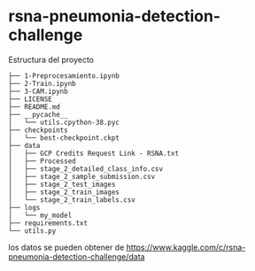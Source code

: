 # rsna-pneumonia-detection-challenge

Estructura del proyecto
```
├── 1-Preprocesamiento.ipynb
├── 2-Train.ipynb
├── 3-CAM.ipynb
├── LICENSE
├── README.md
├── __pycache__
│   └── utils.cpython-38.pyc
├── checkpoints
│   └── best-checkpoint.ckpt
├── data
│   ├── GCP Credits Request Link - RSNA.txt
│   ├── Processed
│   ├── stage_2_detailed_class_info.csv
│   ├── stage_2_sample_submission.csv
│   ├── stage_2_test_images
│   ├── stage_2_train_images
│   └── stage_2_train_labels.csv
├── logs
│   └── my_model
├── requirements.txt
└── utils.py
```

los datos se pueden obtener de https://www.kaggle.com/c/rsna-pneumonia-detection-challenge/data